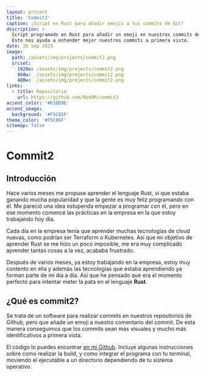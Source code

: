 ```yaml
---
layout: project
title: 'Commit2'
caption: ¡Script en Rust para añadir emojis a tus commits de Git!
description: >
  Script programado en Rust para añadir un emoji en nuestros commits de Git.
  Esto nos ayuda a entender mejor nuestros commits a primera vista.
date: 26 Sep 2023
image: 
  path: /assets/img/projects/commit2.png
  srcset: 
    1920w: /assets/img/projects/commit2.png
    960w:  /assets/img/projects/commit2.png
    480w:  /assets/img/projects/commit2.png
links:
  - title: Repositorio
    url: https://github.com/NeddM/commit2
accent_color: '#638D9E'
accent_image:
  background: '#F5C85F'
theme_color: '#F5C85F'
sitemap: false
---
```


# Commit2

## Introducción
Hace varios meses me propuse aprender el lenguaje Rust, vi que estaba ganando mucha popularidad y que la gente es muy feliz programando con él. Me pareció una idea estupenda empezar a programar con él, pero en ese momento comencé las prácticas en la empresa en la que estoy trabajando hoy día.

Cada día en la empresa tenía que aprender muchas tecnologías de cloud nuevas, como podrían ser Terraform o Kubernetes. Así que mi objetivo de aprender Rust se me hizo un poco imposible, me era muy complicado aprender tantas cosas a la vez, acababa frustrado.

Después de varios meses, ya estoy trabajando en la empresa, estoy muy contento en ella y además las tecnologías que estaba aprendiendo ya forman parte de mi día a día. Así que he pensado que era el momento perfecto para intentar meter la pata en el lenguaje __Rust__.

## ¿Qué es commit2?
Se trata de un software para realizar commits en nuestros repositorios de Github, pero que añade un emoji a nuestro comentario del commit. De esta manera conseguimos que los commits sean más visuales y mucho más identificativos a primera vista.

El código lo puedes encontrar [en mi Github](https://github.com/NeddM/commit2). Incluye algunas instrucciones sobre como realizar la build, y como integrar el programa con tu terminal, moviendo el ejecutable a un directorio dependiendo de tu sistema operativo.

